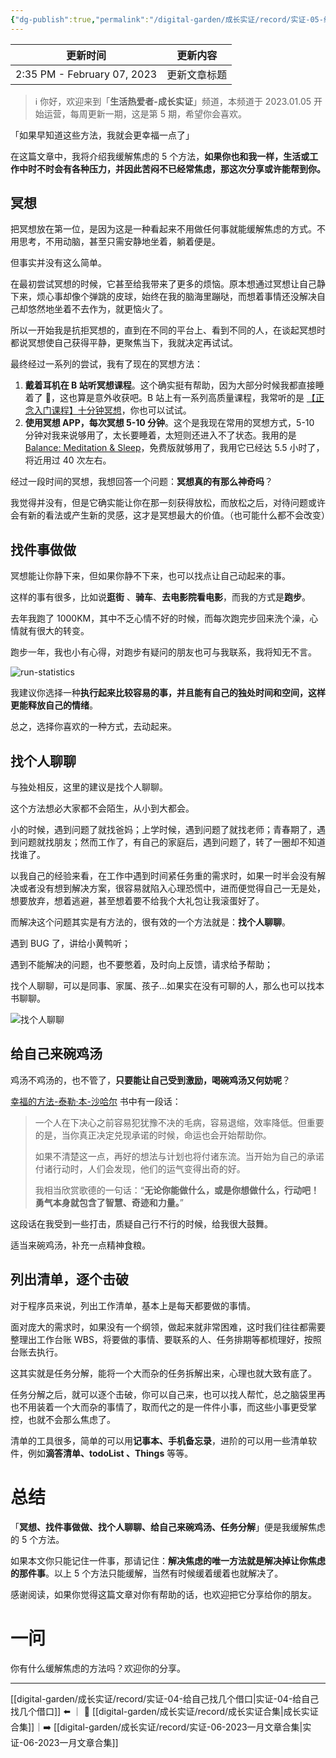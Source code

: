 ```yaml
---
{"dg-publish":true,"permalink":"/digital-garden/成长实证/record/实证-05-缓解压力，我用了这 5 个方法/","noteIcon":"1","created":"","updated":""}
---
```



| 更新时间                        | 更新内容   |
| --------------------------- | ------ |
| 2:35 PM - February 07, 2023 | 更新文章标题 |


> ℹ️ 你好，欢迎来到「**生活热爱者-成长实证**」频道，本频道于 2023.01.05 开始运营，每周更新一期，这是第 5 期，希望你会喜欢。

「如果早知道这些方法，我就会更幸福一点了」

在这篇文章中，我将介绍我缓解焦虑的 5 个方法，**如果你也和我一样，生活或工作中时不时会有各种压力，并因此苦闷不已经常焦虑，那这次分享或许能帮到你。**

## 冥想

把冥想放在第一位，是因为这是一种看起来不用做任何事就能缓解焦虑的方式。不用思考，不用动脑，甚至只需安静地坐着，躺着便是。

但事实并没有这么简单。

在最初尝试冥想的时候，它甚至给我带来了更多的烦恼。原本想通过冥想让自己静下来，烦心事却像个弹跳的皮球，始终在我的脑海里蹦哒，而想着事情还没解决自己却悠然地坐着不去作为，就更恼火了。

所以一开始我是抗拒冥想的，直到在不同的平台上、看到不同的人，在谈起冥想时都说冥想使自己获得平静，更聚焦当下，我就决定再试试。

最终经过一系列的尝试，我有了现在的冥想方法：

1. **戴着耳机在 B 站听冥想课程**。这个确实挺有帮助，因为大部分时候我都直接睡着了 🤣，这也算是意外收获吧。B 站上有一系列高质量课程，我常听的是 [【正念入门课程】十分钟冥想](http://b23.tv/9EOqn45)，你也可以试试。
2. **使用冥想 APP，每次冥想 5-10 分钟**。这个是我现在常用的冥想方式，5-10 分钟对我来说够用了，太长要睡着，太短则还进入不了状态。我用的是 [Balance: Meditation & Sleep](https://apps.apple.com/cn/app/balance-meditation-sleep/id1361356590)，免费版就够用了，我用它已经达 5.5 小时了，将近用过 40 次左右。

经过一段时间的冥想，我想回答一个问题：**冥想真的有那么神奇吗**？

我觉得并没有，但是它确实能让你在那一刻获得放松，而放松之后，对待问题或许会有新的看法或产生新的灵感，这才是冥想最大的价值。（也可能什么都不会改变）

## 找件事做做

冥想能让你静下来，但如果你静不下来，也可以找点让自己动起来的事。

这样的事有很多，比如说**逛街** 、**骑车**、**去电影院看电影**，而我的方式是**跑步**。

去年我跑了 1000KM，其中不乏心情不好的时候，而每次跑完步回来洗个澡，心情就有很大的转变。

跑步一年，我也小有心得，对跑步有疑问的朋友也可与我联系，我将知无不言。

![run-statistics](https://100-1258489360.cos.ap-shanghai.myqcloud.com/202301312146842.png)

我建议你选择一种**执行起来比较容易的事，并且能有自己的独处时间和空间，这样更能释放自己的情绪**。

总之，选择你喜欢的一种方式，去动起来。

## 找个人聊聊

与独处相反，这里的建议是找个人聊聊。

这个方法想必大家都不会陌生，从小到大都会。

小的时候，遇到问题了就找爸妈；上学时候，遇到问题了就找老师；青春期了，遇到问题就找朋友；然而工作了，有自己的家庭后，遇到问题了，转了一圈却不知道找谁了。

以我自己的经验来看，在工作中遇到时间紧任务重的需求时，如果一时半会没有解决或者没有想到解决方案，很容易就陷入心理恐慌中，进而便觉得自己一无是处，想要放弃，想着逃避，甚至想着要不给我个大礼包让我滚蛋好了。

而解决这个问题其实是有方法的，很有效的一个方法就是：**找个人聊聊**。

遇到 BUG 了，讲给小黄鸭听；

遇到不能解决的问题，也不要憋着，及时向上反馈，请求给予帮助；

找个人聊聊，可以是同事、家属、孩子…如果实在没有可聊的人，那么也可以找本书聊聊。

![找个人聊聊](https://100-1258489360.cos.ap-shanghai.myqcloud.com/202301312152223.png)

## 给自己来碗鸡汤

鸡汤不鸡汤的，也不管了，**只要能让自己受到激励，喝碗鸡汤又何妨呢**？

[幸福的方法-泰勒·本-沙哈尔](https://weread.qq.com/book-detail?type=1&senderVid=15300555&v=e52321a05b491de52ec3a43k6bb4288042d316bb61e34a1) 书中有一段话：

> 一个人在下决心之前容易犯犹豫不决的毛病，容易退缩，效率降低。但重要的是，当你真正决定兑现承诺的时候，命运也会开始帮助你。
> 
> 如果不清楚这一点，再好的想法与计划也将付诸东流。当开始为自己的承诺付诸行动时，人们会发现，他们的运气变得出奇的好。
> 
> 我相当欣赏歌德的一句话：“**无论你能做什么，或是你想做什么，行动吧！勇气本身就包含了智慧、奇迹和力量。**” 

这段话在我受到一些打击，质疑自己行不行的时候，给我很大鼓舞。

适当来碗鸡汤，补充一点精神食粮。

## 列出清单，逐个击破

对于程序员来说，列出工作清单，基本上是每天都要做的事情。

面对庞大的需求时，如果没有一个纲领，做起来就非常困难，这时我们往往都需要整理出工作台账 WBS，将要做的事情、要联系的人、任务排期等都梳理好，按照台账去执行。

这其实就是任务分解，能将一个大而杂的任务拆解出来，心理也就大致有底了。

任务分解之后，就可以逐个击破，你可以自己来，也可以找人帮忙，总之脑袋里再也不用装着一个大而杂的事情了，取而代之的是一件件小事，而这些小事更受掌控，也就不会那么焦虑了。

清单的工具很多，简单的可以用**记事本、手机备忘录**，进阶的可以用一些清单软件，例如**滴答清单、todoList 、Things** 等等。

# 总结

「**冥想、找件事做做、找个人聊聊、给自己来碗鸡汤、任务分解**」便是我缓解焦虑的 5 个方法。

如果本文你只能记住一件事，那请记住：**解决焦虑的唯一方法就是解决掉让你焦虑的那件事**。以上 5 个方法只能缓解，当然有时候缓着缓着也就解决了。

感谢阅读，如果你觉得这篇文章对你有帮助的话，也欢迎把它分享给你的朋友。

# 一问

你有什么缓解焦虑的方法吗？欢迎你的分享。

---

[[digital-garden/成长实证/record/实证-04-给自己找几个借口\|实证-04-给自己找几个借口]] ⬅️ ｜ 📑 [[digital-garden/成长实证/record/成长实证合集\|成长实证合集]]｜➡️ [[digital-garden/成长实证/record/实证-06-2023一月文章合集\|实证-06-2023一月文章合集]]
